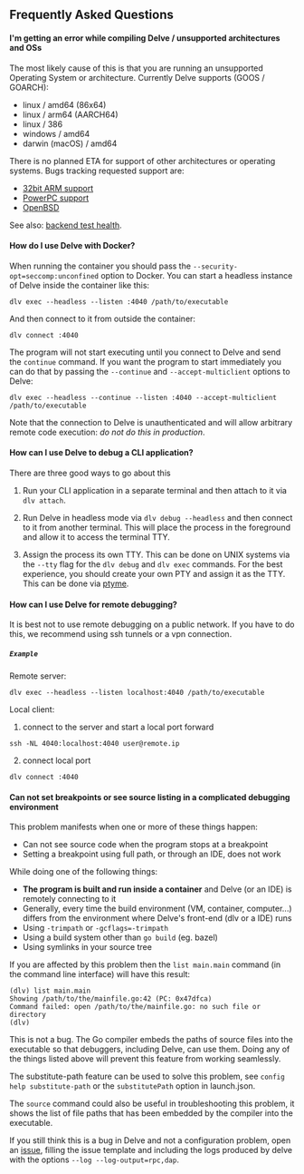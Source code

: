 ## Frequently Asked Questions

#### I'm getting an error while compiling Delve / unsupported architectures and OSs

The most likely cause of this is that you are running an unsupported Operating System or architecture.
Currently Delve supports (GOOS / GOARCH):
* linux / amd64 (86x64)
* linux / arm64 (AARCH64)
* linux / 386
* windows / amd64
* darwin (macOS) / amd64

There is no planned ETA for support of other architectures or operating systems. Bugs tracking requested support are:

- [32bit ARM support](https://github.com/go-delve/delve/issues/328)
- [PowerPC support](https://github.com/go-delve/delve/issues/1564)
- [OpenBSD](https://github.com/go-delve/delve/issues/1477)

See also: [backend test health](backend_test_health.md).

#### How do I use Delve with Docker?

When running the container you should pass the `--security-opt=seccomp:unconfined` option to Docker. You can start a headless instance of Delve inside the container like this:

```
dlv exec --headless --listen :4040 /path/to/executable
```

And then connect to it from outside the container:

```
dlv connect :4040
```

The program will not start executing until you connect to Delve and send the `continue` command.  If you want the program to start immediately you can do that by passing the `--continue` and `--accept-multiclient` options to Delve:

```
dlv exec --headless --continue --listen :4040 --accept-multiclient /path/to/executable
```

Note that the connection to Delve is unauthenticated and will allow arbitrary remote code execution: *do not do this in production*.

#### How can I use Delve to debug a CLI application?

There are three good ways to go about this

1. Run your CLI application in a separate terminal and then attach to it via `dlv attach`. 

1. Run Delve in headless mode via `dlv debug --headless` and then connect to it from
another terminal. This will place the process in the foreground and allow it to access
the terminal TTY.

1. Assign the process its own TTY. This can be done on UNIX systems via the `--tty` flag for the 
`dlv debug` and `dlv exec` commands. For the best experience, you should create your own PTY and 
assign it as the TTY. This can be done via [ptyme](https://github.com/derekparker/ptyme).

#### How can I use Delve for remote debugging?

It is best not to use remote debugging on a public network. If you have to do this, we recommend using ssh tunnels or a vpn connection.  

##### ```Example ``` 

Remote server:
```
dlv exec --headless --listen localhost:4040 /path/to/executable
```

Local client:
1. connect to the server and start a local port forward

```
ssh -NL 4040:localhost:4040 user@remote.ip
```

2. connect local port
```
dlv connect :4040
```

#### <a name="substpath"></a> Can not set breakpoints or see source listing in a complicated debugging environment

This problem manifests when one or more of these things happen:

* Can not see source code when the program stops at a breakpoint
* Setting a breakpoint using full path, or through an IDE, does not work

While doing one of the following things:

* **The program is built and run inside a container** and Delve (or an IDE) is remotely connecting to it
* Generally, every time the build environment (VM, container, computer...) differs from the environment where Delve's front-end (dlv or a IDE) runs 
* Using `-trimpath` or `-gcflags=-trimpath`
* Using a build system other than `go build` (eg. bazel)
* Using symlinks in your source tree

If you are affected by this problem then the `list main.main` command (in the command line interface) will have this result:

```
(dlv) list main.main
Showing /path/to/the/mainfile.go:42 (PC: 0x47dfca)
Command failed: open /path/to/the/mainfile.go: no such file or directory
(dlv)
```

This is not a bug. The Go compiler embeds the paths of source files into the executable so that debuggers, including Delve, can use them. Doing any of the things listed above will prevent this feature from working seamlessly.

The substitute-path feature can be used to solve this problem, see `config help substitute-path` or the `substitutePath` option in launch.json.

The `source` command could also be useful in troubleshooting this problem, it shows the list of file paths that has been embedded by the compiler into the executable.

If you still think this is a bug in Delve and not a configuration problem, open an [issue](https://github.com/go-delve/delve/issues), filling the issue template and including the logs produced by delve with the options `--log --log-output=rpc,dap`.
